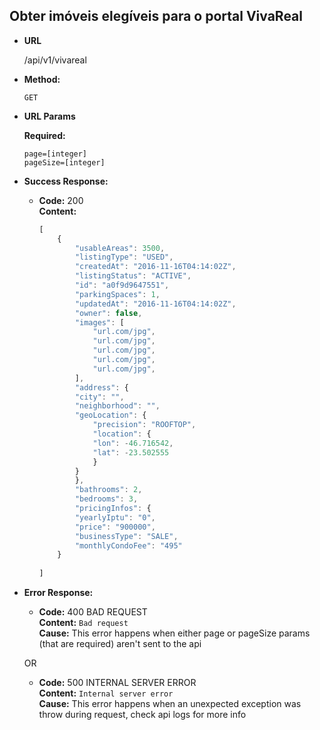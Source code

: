 **Obter imóveis elegíveis para o portal VivaReal**
----

* **URL**

  /api/v1/vivareal

* **Method:**

  `GET` 
  
*  **URL Params**

   **Required:**
 
   `page=[integer]`  
   `pageSize=[integer]`

* **Success Response:**

  * **Code:** 200  
    **Content:** 
    ```js
    [
        {
            "usableAreas": 3500,
            "listingType": "USED",
            "createdAt": "2016-11-16T04:14:02Z",
            "listingStatus": "ACTIVE",
            "id": "a0f9d9647551",
            "parkingSpaces": 1,
            "updatedAt": "2016-11-16T04:14:02Z",
            "owner": false,
            "images": [
                "url.com/jpg",
                "url.com/jpg",
                "url.com/jpg",
                "url.com/jpg",
                "url.com/jpg",
            ],
            "address": {
            "city": "",
            "neighborhood": "",
            "geoLocation": {
                "precision": "ROOFTOP",
                "location": {
                "lon": -46.716542,
                "lat": -23.502555
                }
            }
            },
            "bathrooms": 2,
            "bedrooms": 3,
            "pricingInfos": {
            "yearlyIptu": "0",
            "price": "900000",
            "businessType": "SALE",
            "monthlyCondoFee": "495"
        }
            
    ]
    ```
 
* **Error Response:**

  * **Code:** 400 BAD REQUEST  
    **Content:** `Bad request`  
    **Cause:** This error happens when either page or pageSize params (that are required) aren't sent to the api

  OR

  * **Code:** 500 INTERNAL SERVER ERROR  
    **Content:** `Internal server error`  
    **Cause:** This error happens when an unexpected exception was throw during request, check api logs for more info

